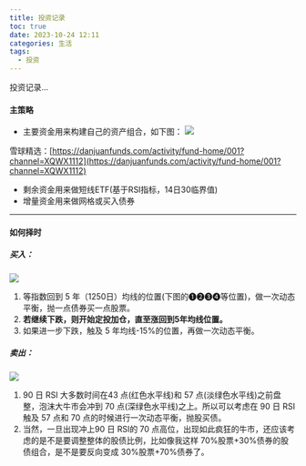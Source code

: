```yaml
---
title: 投资记录
toc: true
date: 2023-10-24 12:11
categories: 生活
tags:
  - 投资
---
```

投资记录...

<!-- more -->

#### 主策略

- 主要资金用来构建自己的资产组合，如下图：
![](Pasted%20image%2020231024141830.png)

雪球精选：[https://danjuanfunds.com/activity/fund-home/001?channel=XQWX1112](https://danjuanfunds.com/activity/fund-home/001?channel=XQWX1112)

- 剩余资金用来做短线ETF(基于RSI指标，14日30临界值)
- 增量资金用来做网格或买入债券
  
---
#### 如何择时

##### 买入：
![](https://s2.loli.net/2023/10/30/LQyZmC2NVYjEaTB.png)


1. 等指数回到 5 年（1250日）均线的位置(下图的❶❷❸❹等位置)，做一次动态平衡，抛一点债券买一点股票。
2. **若继续下跌，则开始定投加仓，直至涨回到5年均线位置。**
3. 如果进一步下跌，触及 5 年均线-15%的位置，再做一次动态平衡。

##### 卖出：
![](https://s2.loli.net/2023/10/30/aAuMdZYTSxJOnI7.png)

1. 90 日 RSI 大多数时间在43 点(红色水平线)和 57 点(淡绿色水平线)之前盘整，泡沫大牛市会冲到 70 点(深绿色水平线)之上。所以可以考虑在 90 日 RSI 触及 57 点和 70 点的时候进行一次动态平衡，抛股买债。
2. 当然，一旦出现冲上90 日 RSI的 70 点高位，出现如此疯狂的牛市，还应该考虑的是不是要调整整体的股债比例，比如像我这样 70%股票+30%债券的股债组合，是不是要反向变成 30%股票+70%债券了。